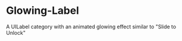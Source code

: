 Glowing-Label
=============

A UILabel category with an animated glowing effect similar to "Slide to Unlock"
